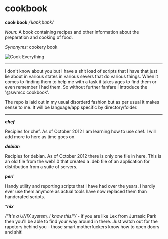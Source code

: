 # cookbook

**cook·book**  */ˈko͝okˌbo͝ok/*

*Noun:*	
A book containing recipes and other information about the preparation and cooking of food.

*Synonyms:*	
cookery book

![Cook Everything](http://f.cl.ly/items/1t2D3K1D46273J1u3s0h/baby-in-pot.jpg "Cook Everything")

****************************************

I don't know about you but I have a shit load of scripts that I have that just lie about in various states in various severs that do various things. When it comes to finding them to help me with a task it takes ages to find them or even remember I had them. So without further fanfare I introduce the '@swmcc cookbook'.

The repo is laid out in my usual disorderd fashion but as per usual it makes sense to me. It will be language/app specific by directory/folder. 

****************************************

***chef***

Recipies for chef. As of October 2012 I am learning how to use chef. I will add more to here as time goes on.

***debian***

Recipies for debian. As of October 2012 there is only one file in here. This is an old file from the web1.0 that created a .deb file of an application for distribution from a suite of servers.

***perl***

Handy utility and reporting scripts that I have had over the years. I hardly ever use them anymore as actual tools have now replaced them than handcrafed scripts.

****nix***

*/"It's a UNIX system, I know this!"/* - if you are like Lex from Jurrasic Park then
you'll be able to find your way around in there. Just watch out for the rapotors behind
you - those smart motherfuckers know how to open doors and shit!

